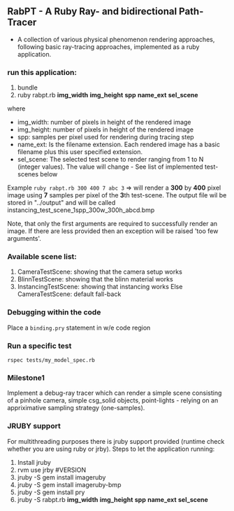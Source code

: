 ## RabPT - A Ruby Ray- and bidirectional Path-Tracer
+ A collection of various physical phenomenon rendering approaches, following basic ray-tracing approaches, implemented as a ruby application.

### run this application:
1. bundle
2. ruby rabpt.rb **img_width** **img_height** **spp** **name_ext** **sel_scene**

where
* img_width: number of pixels in height of the rendered image
* img_height: number of pixels in height of the rendered image
* spp: samples per pixel used for rendering during tracing step
* name_ext: Is the filename extension. Each rendered image has a basic filename plus this user specified extension.
* sel_scene: The selected test scene to render ranging from 1 to N (integer values). The value will change - See list of implemented test-scenes below 

Example ````ruby rabpt.rb 300 400 7 abc 3````
=> will render a **300** by **400** pixel image using **7** samples per pixel of the  **3**th test-scene. The output file wil be stored in "../output" and will be called instancing_test_scene_1spp_300w_300h_abcd.bmp

Note, that only the first arguments are required to successfully render an image. If there are less provided then an exception will be raised 'too few arguments'. 

### Available scene list:
1. CameraTestScene: showing that the camera setup works
2. BlinnTestScene: showing that the blinn material works
3. InstancingTestScene: showing that instancing works
Else CameraTestScene: default fall-back

### Debugging within the code
Place a ```` binding.pry ```` statement in w/e code region

### Run a specific test
```` rspec tests/my_model_spec.rb ````

### Milestone1
Implement a debug-ray tracer which can render a simple scene consisting of a pinhole camera, simple csg_solid objects, point-lights - relying on an appriximative sampling strategy (one-samples). 


### JRUBY support 
For multithreading purposes there is jruby support provided (runtime check whether you are using ruby or jrby). Steps to let the application running:

1. Install jruby
2. rvm use jrby #VERSION
3. jruby -S gem install imageruby
4. jruby -S gem install imageruby-bmp
5. jruby -S gem install pry
6. jruby -S rabpt.rb **img_width** **img_height** **spp** **name_ext** **sel_scene**

